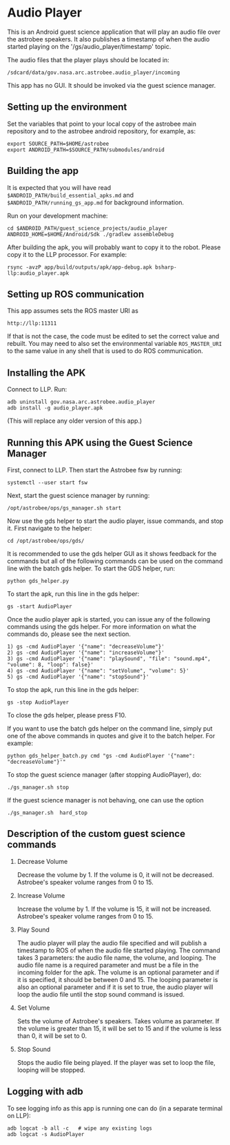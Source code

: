 # Audio Player

This is an Android guest science application that will play an audio file over
the astrobee speakers. It also publishes a timestamp of when the audio started
playing on the '/gs/audio_player/timestamp' topic.

The audio files that the player plays should be located in:

  `/sdcard/data/gov.nasa.arc.astrobee.audio_player/incoming`

This app has no GUI. It should be invoked via the guest science
manager.

## Setting up the environment

Set the variables that point to your local copy of the astrobee main
repository and to the astrobee android repository, for example, as:

    export SOURCE_PATH=$HOME/astrobee
    export ANDROID_PATH=$SOURCE_PATH/submodules/android

## Building the app

It is expected that you will have read `$ANDROID_PATH/build_essential_apks.md`
and `$ANDROID_PATH/running_gs_app.md` for background information.

Run on your development machine:

    cd $ANDROID_PATH/guest_science_projects/audio_player
    ANDROID_HOME=$HOME/Android/Sdk ./gradlew assembleDebug

After building the apk, you will probably want to copy it to the robot. Please
copy it to the LLP processor. For example:

    rsync -avzP app/build/outputs/apk/app-debug.apk bsharp-llp:audio_player.apk

## Setting up ROS communication

This app assumes sets the ROS master URI as

    http://llp:11311

If that is not the case, the code must be edited to set the correct
value and rebuilt. You may need to also set the environmental variable
`ROS_MASTER_URI` to the same value in any shell that is used to do ROS
communication.

## Installing the APK

Connect to LLP. Run:

    adb uninstall gov.nasa.arc.astrobee.audio_player
    adb install -g audio_player.apk

(This will replace any older version of this app.)

## Running this APK using the Guest Science Manager

First, connect to LLP. Then start the Astrobee fsw by running: 

    systemctl --user start fsw

Next, start the guest science manager by running:

    /opt/astrobee/ops/gs_manager.sh start

Now use the gds helper to start the audio player, issue commands, and stop it.
First navigate to the helper:

    cd /opt/astrobee/ops/gds/

It is recommended to use the gds helper GUI as it shows feedback for the
commands but all of the following commands can be used on the command line with
the batch gds helper. To start the GDS helper, run:

    python gds_helper.py

To start the apk, run this line in the gds helper:

    gs -start AudioPlayer

Once the audio player apk is started, you can issue any of the following
commands using the gds helper. For more information on what the commands do,
please see the next section.

    1) gs -cmd AudioPlayer '{"name": "decreaseVolume"}'
    2) gs -cmd AudioPlayer '{"name": "increaseVolume"}'
    3) gs -cmd AudioPlayer '{"name": "playSound", "file": "sound.mp4", "volume": 8, "loop": false}'
    4) gs -cmd AudioPlayer '{"name": "setVolume", "volume": 5}'
    5) gs -cmd AudioPlayer '{"name": "stopSound"}'

To stop the apk, run this line in the gds helper:

    gs -stop AudioPlayer

To close the gds helper, please press F10. 

If you want to use the batch gds helper on the command line, simply put one of
the above commands in quotes and give it to the batch helper. For example:

    python gds_helper_batch.py cmd "gs -cmd AudioPlayer '{"name": "decreaseVolume"}'"

To stop the guest science manager (after stopping AudioPlayer), do:

    ./gs_manager.sh stop

If the guest science manager is not behaving, one can use the option

    ./gs_manager.sh  hard_stop


## Description of the custom guest science commands

1. Decrease Volume

    Decrease the volume by 1. If the volume is 0, it will not be decreased.
    Astrobee's speaker volume ranges from 0 to 15.

2. Increase Volume

    Increase the volume by 1. If the volume is 15, it will not be increased.
    Astrobee's speaker volume ranges from 0 to 15.

3. Play Sound

    The audio player will play the audio file specified and will publish a
    timestamp to ROS of when the audio file started playing. The command takes
    3 parameters: the audio file name, the volume, and looping. The audio
    file name is a required parameter and must be a file in the incoming folder
    for the apk. The volume is an optional parameter and if it is specified, it
    should be between 0 and 15. The looping parameter is also an optional
    parameter and if it is set to true, the audio player will loop the audio
    file until the stop sound command is issued.

4. Set Volume

    Sets the volume of Astrobee's speakers. Takes volume as parameter. If the 
    volume is greater than 15, it will be set to 15 and if the volume is less
    than 0, it will be set to 0.

5. Stop Sound

    Stops the audio file being played. If the player was set to loop the file,
    looping will be stopped.


## Logging with adb

To see logging info as this app is running one can do (in a separate
terminal on LLP):

    adb logcat -b all -c   # wipe any existing logs
    adb logcat -s AudioPlayer
